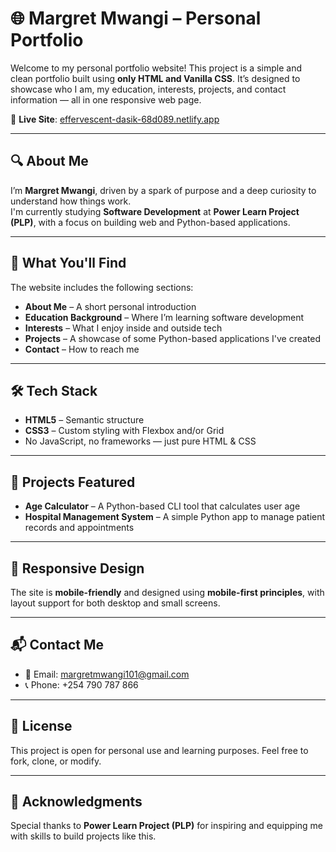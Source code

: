 # 🌐 Margret Mwangi – Personal Portfolio

Welcome to my personal portfolio website! This project is a simple and clean portfolio built using **only HTML and Vanilla CSS**. It’s designed to showcase who I am, my education, interests, projects, and contact information — all in one responsive web page.

🔗 **Live Site**: [effervescent-dasik-68d089.netlify.app](https://effervescent-dasik-68d089.netlify.app/)

---

## 🔍 About Me

I’m **Margret Mwangi**, driven by a spark of purpose and a deep curiosity to understand how things work.  
I'm currently studying **Software Development** at **Power Learn Project (PLP)**, with a focus on building web and Python-based applications.

---

## 🧠 What You'll Find

The website includes the following sections:

- **About Me** – A short personal introduction  
- **Education Background** – Where I’m learning software development  
- **Interests** – What I enjoy inside and outside tech  
- **Projects** – A showcase of some Python-based applications I've created  
- **Contact** – How to reach me

---

## 🛠️ Tech Stack

- **HTML5** – Semantic structure
- **CSS3** – Custom styling with Flexbox and/or Grid
- No JavaScript, no frameworks — just pure HTML & CSS

---

## 🚀 Projects Featured

- **Age Calculator** – A Python-based CLI tool that calculates user age  
- **Hospital Management System** – A simple Python app to manage patient records and appointments

---

## 📱 Responsive Design

The site is **mobile-friendly** and designed using **mobile-first principles**, with layout support for both desktop and small screens.

---

## 📬 Contact Me

- 📧 Email: margretmwangi101@gmail.com  
- 📞 Phone: +254 790 787 866

---

## 📌 License

This project is open for personal use and learning purposes. Feel free to fork, clone, or modify.

---

## 🙌 Acknowledgments

Special thanks to **Power Learn Project (PLP)** for inspiring and equipping me with skills to build projects like this.


